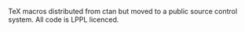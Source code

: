 TeX macros distributed from ctan but moved to a public source control system. All code is LPPL licenced.